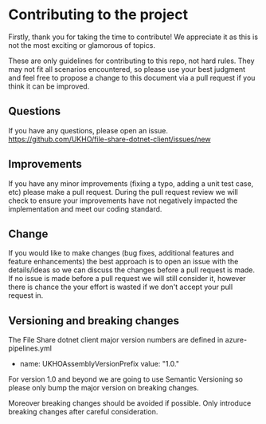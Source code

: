 # Contributing to the project

Firstly, thank you for taking the time to contribute! We appreciate it as this is not the most exciting or glamorous of topics.

These are only guidelines for contributing to this repo, not hard rules. They may not fit all scenarios encountered, so please use your best judgment and feel free to propose a change to this document via a pull request if you think it can be improved.

## Questions

If you have any questions, please open an issue. <https://github.com/UKHO/file-share-dotnet-client/issues/new>

## Improvements

If you have any minor improvements (fixing a typo, adding a unit test case, etc) please make a pull request. During the pull request review we will check to ensure your improvements have not negatively impacted the implementation and meet our coding standard.

## Change

If you would like to make changes (bug fixes, additional features and feature enhancements) the best approach is to open an issue with the details/ideas so we can discuss the changes before a pull request is made. If no issue is made before a pull request we will still consider it, however there is chance the your effort is wasted if we don't accept your pull request in.

## Versioning and breaking changes

The File Share dotnet client major version numbers are defined in azure-pipelines.yml 

  - name: UKHOAssemblyVersionPrefix
    value: "1.0."
	
For version 1.0 and beyond we are going to use Semantic Versioning so please only bump the major version on breaking changes.

Moreover breaking changes should be avoided if possible. Only introduce breaking changes after careful consideration. 
